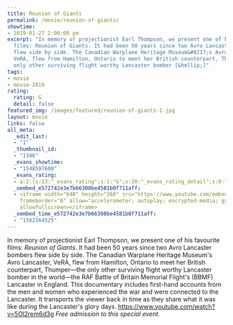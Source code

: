 ```yaml
---
title: Reunion of Giants
permalink: /movie/reunion-of-giants/
showtime:
- 2019-01-27 2:00:00 pm
excerpt: "In memory of projectionist Earl Thompson, we present one of his favourite
  films: Reunion of Giants. It had been 50 years since two Avro Lancaster bombers
  flew side by side. The Canadian Warplane Heritage Museum&#8217;s Avro Lancaster,
  VeRA, flew from Hamilton, Ontario to meet her British counterpart, Thumper\u2014the
  only other surviving flight worthy Lancaster bomber [&hellip;]"
tags:
- movie
- movie-2019
rating:
  rating: G
  detail: false
featured_img: /images/featured/reunion-of-giants-1.jpg
layout: movie
links: false
all_meta:
  _edit_last:
  - "1"
  _thumbnail_id:
  - "1346"
  _evans_showtime:
  - "1548597600"
  _evans_rating:
  - a:2:{s:13:"_evans_rating";s:1:"G";s:20:"_evans_rating_detail";s:0:"";}
  _oembed_e572742e3e7b66308be4581b0f711aff:
  - <iframe width="640" height="360" src="https://www.youtube.com/embed/5Ol2rem6d3g?feature=oembed"
    frameborder="0" allow="accelerometer; autoplay; encrypted-media; gyroscope; picture-in-picture"
    allowfullscreen></iframe>
  _oembed_time_e572742e3e7b66308be4581b0f711aff:
  - "1562164525"
---
```


In memory of projectionist Earl Thompson, we present one of his favourite films: *Reunion of Giants*. It had been 50 years since two Avro Lancaster bombers flew side by side. The Canadian Warplane Heritage Museum's Avro Lancaster, VeRA, flew from Hamilton, Ontario to meet her British counterpart, Thumper—the only other surviving flight worthy Lancaster bomber in the world—the RAF Battle of Britain Memorial Flight's (BBMF) Lancaster in England. This documentary includes first-hand accounts from the men and women who experienced the war and were connected to the Lancaster. It transports the viewer back in time as they share what it was like during the Lancaster's glory days. https://www.youtube.com/watch?v=5Ol2rem6d3g *Free admission to this special event.*